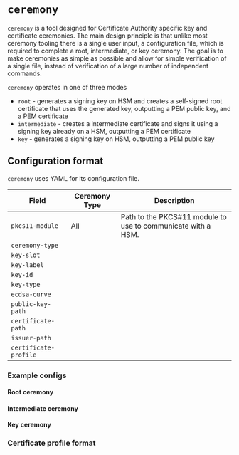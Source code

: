# `ceremony`

`ceremony` is a tool designed for Certificate Authority specific key and certificate ceremonies. The main design principle is that unlike most ceremony tooling there is a single user input, a configuration file, which is required to complete a root, intermediate, or key ceremony. The goal is to make ceremonies as simple as possible and allow for simple verification of a single file, instead of verification of a large number of independent commands.

`ceremony` operates in one of three modes
* `root` - generates a signing key on HSM and creates a self-signed root certificate that uses the generated key, outputting a PEM public key, and a PEM certificate
* `intermediate` - creates a intermediate certificate and signs it using a signing key already on a HSM, outputting a PEM certificate
* `key` - generates a signing key on HSM, outputting a PEM public key

## Configuration format

`ceremony` uses YAML for its configuration file.

| Field | Ceremony Type | Description |
| --- | --- | --- |
| `pkcs11-module` | All | Path to the PKCS#11 module to use to communicate with a HSM. |
| `ceremony-type` |  |  |
| `key-slot` |  |  |
| `key-label` |  |  |
| `key-id` |  |  |
| `key-type` |  |  |
| `ecdsa-curve` |  |  |
| `public-key-path` |  |  |
| `certificate-path` |  |  |
| `issuer-path` |  |  |
| `certificate-profile` |  |  |

### Example configs

#### Root ceremony

#### Intermediate ceremony

#### Key ceremony

### Certificate profile format


